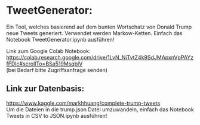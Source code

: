 # TweetGenerator:
Ein Tool, welches basierend auf dem bunten Wortschatz von Donald Trump neue Tweets generiert.
Verwendet werden Markow-Ketten. Einfach das Notebook TweetGenerator.ipynb ausführen!

Link zum Google Colab Notebook: https://colab.research.google.com/drive/1LvN_NiTvtZ4k9SdJMApxnVpPAYzfFDIc#scrollTo=BSa519MsqblV <br>
(bei Bedarf bitte Zugriffsanfrage senden)

## Link zur Datenbasis:
https://www.kaggle.com/markhhuang/complete-trump-tweets <br>
Um die Dateien in die trump.json Datei umzuwandeln, einfach das Notebook Tweets in CSV to JSON.ipynb ausführen!
